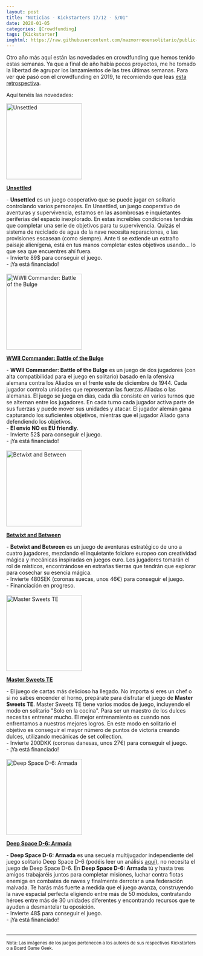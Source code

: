 ```yaml
---
layout: post
title: "Noticias - Kickstarters 17/12 - 5/01"
date: 2020-01-05
categories: [Crowdfunding]
tags: [Kickstarter]
imghtml: https://raw.githubusercontent.com/mazmorreoensolitario/public-images/master/crowdfunding/crowdfunding-20-1217-0105.jpg
---
```


Otro año más aquí están las novedades en crowdfunding que hemos tenido estas 
semanas. Ya que a final de año había pocos proyectos, me he tomado la libertad 
de agrupar los lanzamientos de las tres últimas semanas. Para ver qué pasó con 
el crowdfunding en 2019, te recomiendo que leas [esta
retrospectiva]({{site.baseurl}}/2020/01/02/general-crowdfunding-de-2019-en-retrospectiva/). 

Aquí tenéis las novedades:

<div class="row">
    <div class="col-md-3">
        <img width="200" height="200"
            src="https://ksr-ugc.imgix.net/assets/027/498/665/8f7f42e81d9247480feadca5852a233a_original.jpg?ixlib=rb-2.1.0&w=680&fit=max&v=1576255832&auto=format&gif-q=50&q=92&s=b97056b0702a525de0bc1a1986c8eabb"
            class="img-thumbnail" alt="Unsettled">
    </div>
    <div class="col-md-9">
        <p>
            <a target="_blank" 
                href="https://www.kickstarter.com/projects/orangenebula/unsettled-board-game?ref=mazmorreoensolitario">
            <strong>Unsettled</strong>
            </a>
        </p>
           - <strong>Unsettled</strong> es un juego cooperativo que se puede
            jugar en solitario controlando varios personajes. En Unsettled, un
            juego cooperativo de aventuras y supervivencia, estamos en las
            asombrosas e inquietantes periferias del espacio inexplorado. En
            estas increíbles condiciones tendrás que completar una serie de
            objetivos para tu supervivencia. Quizás el sistema de reciclado de
            agua de la nave necesita reparaciones, o las provisiones escasean
            (como siempre). Ante ti se extiende un extraño paisaje alienígena,
            está en tus manos completar estos objetivos usando... lo que sea
            que encuentres ahí fuera.
            <br>
           - Invierte 89$ para conseguir el juego.
           <br>
           - ¡Ya está financiado!
    </div>
</div>
<br>

<div class="row">
    <div class="col-md-3">
        <img width="200" height="200"
            src="https://cf.geekdo-images.com/imagepage/img/rHXMUMR3cpArbZR3U0XBXOT2Xfc=/fit-in/900x600/filters:no_upscale()/pic4489654.jpg"
            class="img-thumbnail" alt="WWII Commander: Battle of the Bulge">
    </div>
    <div class="col-md-9">
        <p>
            <a target="_blank" 
                href="https://www.kickstarter.com/projects/compassgames/wwii-commander-battle-of-the-bulge?ref=mazmorreoensolitario">
            <strong>WWII Commander: Battle of the Bulge</strong>
            </a>
        </p>
           - <strong>WWII Commander: Battle of the Bulge</strong> es un juego
            de dos jugadores (con alta compatibilidad para el juego en
            solitario) basado en la ofensiva alemana contra los Aliados en el
            frente este de diciembre de 1944. Cada jugador controla unidades
            que representan las fuerzas Aliadas o las alemanas. El juego se
            juega en días, cada día consiste en varios turnos que se alternan
            entre los jugadores. En cada turno cada jugador activa parte de sus
            fuerzas y puede mover sus unidades y atacar. El jugador alemán gana
            capturando los suficientes objetivos, mientras que el jugador
            Aliado gana defendiendo los objetivos.
            <br>
            - <strong> El envío NO es EU friendly</strong>.
            <br>
           - Invierte 52$ para conseguir el juego.
           <br>
           - ¡Ya está financiado!
    </div>
</div>
<br>

<div class="row">
    <div class="col-md-3">
        <img width="200" height="200"
            src="https://ksr-ugc.imgix.net/assets/027/620/823/2b4b6f41fc9f36b2cc32007d05339ae3_original.png?ixlib=rb-2.1.0&w=680&fit=max&v=1577778041&auto=format&gif-q=50&lossless=true&s=c7028fd5d05d92db3cdf1618cc221e2d"
            class="img-thumbnail" alt="Betwixt and Between">
    </div>
    <div class="col-md-9">
        <p>
            <a target="_blank" 
                href="https://www.kickstarter.com/projects/allornonegames/betwixt-and-between?ref=mazmorreoensolitario">
            <strong>Betwixt and Between</strong>
            </a>
        </p>
           - <strong>Betwixt and Between</strong> es un juego de aventuras
            estratégico de uno a cuatro jugadores, mezclando el inquietante
            folclore europeo con creatividad mágica y mecánicas inspiradas en
            juegos euro. Los jugadores tomarán el rol de místicos,
            encontrándose en extrañas tierras que tendrán que explorar para
            cosechar su esencia mágica.
            <br>
           - Invierte 480SEK (coronas suecas, unos 46€) para conseguir el
           juego.
           <br>
           - Financiación en progreso.
    </div>
</div>
<br>

<div class="row">
    <div class="col-md-3">
        <img width="200" height="200"
            src="https://cf.geekdo-images.com/imagepage/img/sxxm2xokSI2yDI6QC_6k3WhileM=/fit-in/900x600/filters:no_upscale()/pic3833399.jpg"
            class="img-thumbnail" alt="Master Sweets TE">
    </div>
    <div class="col-md-9">
        <p>
            <a target="_blank" 
                href="https://www.kickstarter.com/projects/446077073/master-sweets-te?ref=mazmorreoensolitario">
            <strong>Master Sweets TE</strong>
            </a>
        </p>
           - El juego de cartas más delicioso ha llegado. No importa si eres un
            chef o si no sabes encender el horno, prepárate para disfrutar el
            juego de <strong>Master Sweets TE</strong>. Master Sweets TE tiene
            varios modos de juego, incluyendo el modo en solitario "Solo en la
            cocina". Para ser un maestro de los dulces necesitas entrenar
            mucho. El mejor entrenamiento es cuando nos enfrentamos a nuestros
            mejores logros. En este modo en solitario el objetivo es conseguir
            el mayor número de puntos de victoria creando dulces, utilizando
            mecánicas de set collection.
            <br>
           - Invierte 200DKK (coronas danesas, unos 27€) para conseguir el
           juego.
           <br>
           - ¡Ya está financiado!
    </div>
</div>
<br>

<div class="row">
    <div class="col-md-3">
        <img width="200" height="200"
            src="https://ksr-ugc.imgix.net/assets/027/580/386/1b0e4c709417db56717af0406a0d868f_original.png?ixlib=rb-2.1.0&w=680&fit=max&v=1577203511&auto=format&gif-q=50&lossless=true&s=a13b77f4a2bd8b5e5c988302688451b1"
            class="img-thumbnail" alt="Deep Space D-6: Armada">
    </div>
    <div class="col-md-9">
        <p>
            <a target="_blank" 
                href="https://www.kickstarter.com/projects/tony-go/deep-space-d-6-armada-worker-placement-co-op-board-game?ref=mazmorreoensolitario">
            <strong>Deep Space D-6: Armada</strong>
            </a>
        </p>
           - <strong>Deep Space D-6: Armada</strong> es una secuela
            multijugador independiente del juego solitario Deep Space D-6
            (podéis leer un análisis
            <a
            href="{{site.baseurl}}/2018/12/05/analisis-deep-space-d6/">aquí</a>),
            no necesita el juego de Deep Space D-6. En <strong>Deep Space D-6:
            Armada</strong> tú y hasta tres amigos trabajaréis juntos para
            completar misiones, luchar contra flotas enemiga en combates de
            naves y finalmente derrotar a una federación malvada. Te harás más
            fuerte a medida que el juego avanza, construyendo la nave espacial
            perfecta eligiendo entre más de 50 módulos, contratando héroes
            entre más de 30 unidades diferentes y encontrando recursos que te
            ayuden a desmantelar tu oposición.
            <br>
           - Invierte 48$ para conseguir el juego.
           <br>
           - ¡Ya está financiado!
    </div>
</div>
<br>

<hr>

<small>Nota: Las imágenes de los juegos pertenecen a los autores de sus
respectivos Kickstarters o a Board Game Geek.</small>
